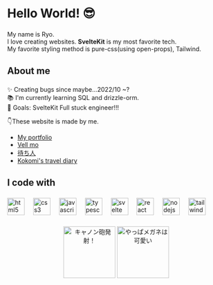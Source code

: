 <h1 align="left">Hello World! 😎</h1>

###

<p align="left">My name is Ryo.<br>I love creating websites. <strong>SvelteKit</strong> is my most favorite tech.<br>My favorite styling method is pure-css(using open-props), Tailwind.</p>

###

<h2 align="left">About me</h2>

###

<p align="left">✨ Creating bugs since maybe...2022/10 ~?<br>📚 I'm currently learning SQL and drizzle-orm.<br>🎯 Goals: SvelteKit Full stuck engineer!!!</p>

👇These website is made by me.

<ul>
  <li><a href="https://ryo-webdev.vercel.app">My portfolio</a></li>
  <li><a href="https://vellmo.netlify.app">Vell mo</a></li>
  <li><a href="https://machibito.app">待ち人</a></li>
  <li><a href="https://kokomi-travel-diary.vercel.app">Kokomi's travel diary</a></li>
</ul>

###

<h2 align="left">I code with</h2>

###

<div align="left">
  <img src="https://cdn.jsdelivr.net/gh/devicons/devicon/icons/html5/html5-original.svg" height="40" alt="html5 logo"  />
  <img width="12" />
  <img src="https://cdn.jsdelivr.net/gh/devicons/devicon/icons/css3/css3-original.svg" height="40" alt="css3 logo"  />
  <img width="12" />
  <img src="https://cdn.jsdelivr.net/gh/devicons/devicon/icons/javascript/javascript-original.svg" height="40" alt="javascript logo"  />
  <img width="12" />
  <img src="https://cdn.jsdelivr.net/gh/devicons/devicon/icons/typescript/typescript-original.svg" height="40" alt="typescript logo"  />
  <img width="12" />
  <img src="https://cdn.jsdelivr.net/gh/devicons/devicon/icons/svelte/svelte-original.svg" height="40" alt="svelte logo"  />
  <img width="12" />
  <img src="https://cdn.jsdelivr.net/gh/devicons/devicon/icons/react/react-original.svg" height="40" alt="react logo"  />
  <img width="12" />
  <img src="https://cdn.jsdelivr.net/gh/devicons/devicon/icons/nodejs/nodejs-original.svg" height="40" alt="nodejs logo"  />
  <img width="12" />
  <img src="https://cdn.jsdelivr.net/gh/devicons/devicon/icons/tailwindcss/tailwindcss-original-wordmark.svg" height="40" alt="tailwindcss logo"  />
</div>

###

<div align="center">
  <img src="https://imgflip.com/gif/4fq6gm.gif" alt="キャノン砲発射！" width="120" height="120" />
  <img src="https://i.imgflip.com/65efzo.gif" alt="やっぱメガネは可愛い" width="120" height="120" />
</div>
